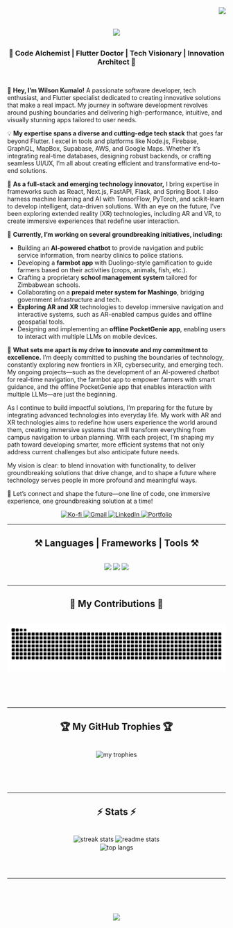 <img align="right" src="https://visitor-badge.laobi.icu/badge?page_id=KumaloWilson.KumaloWilson" />
<h1 align="center">
    <img src="https://readme-typing-svg.herokuapp.com/?font=Righteous&size=35&center=true&vCenter=true&width=500&height=70&duration=4000&lines=Hello+There!+👋;+I'm+Wilson+Kumalo!;" />
</h1>
<h3 align="center">🚀 Code Alchemist | Flutter Doctor | Tech Visionary | Innovation Architect 🚀</h3>
<br/>
<div align="start">
    
👋 **Hey, I’m Wilson Kumalo!** A passionate software developer, tech enthusiast, and Flutter specialist dedicated to creating innovative solutions that make a real impact. My journey in software development revolves around pushing boundaries and delivering high-performance, intuitive, and visually stunning apps tailored to user needs.  

💡 **My expertise spans a diverse and cutting-edge tech stack** that goes far beyond Flutter. I excel in tools and platforms like Node.js, Firebase, GraphQL, MapBox, Supabase, AWS, and Google Maps. Whether it’s integrating real-time databases, designing robust backends, or crafting seamless UI/UX, I’m all about creating efficient and transformative end-to-end solutions.  

🚀 **As a full-stack and emerging technology innovator,** I bring expertise in frameworks such as React, Next.js, FastAPI, Flask, and Spring Boot. I also harness machine learning and AI with TensorFlow, PyTorch, and scikit-learn to develop intelligent, data-driven solutions. With an eye on the future, I’ve been exploring extended reality (XR) technologies, including AR and VR, to create immersive experiences that redefine user interaction.  

🎯 **Currently, I’m working on several groundbreaking initiatives, including:**  
- Building an **AI-powered chatbot** to provide navigation and public service information, from nearby clinics to police stations.  
- Developing a **farmbot app** with Duolingo-style gamification to guide farmers based on their activities (crops, animals, fish, etc.).  
- Crafting a proprietary **school management system** tailored for Zimbabwean schools.  
- Collaborating on a **prepaid meter system for Mashingo**, bridging government infrastructure and tech.  
- **Exploring AR and XR** technologies to develop immersive navigation and interactive systems, such as AR-enabled campus guides and offline geospatial tools.  
- Designing and implementing an **offline PocketGenie app**, enabling users to interact with multiple LLMs on mobile devices.  

🌟 **What sets me apart is my drive to innovate and my commitment to excellence.** I’m deeply committed to pushing the boundaries of technology, constantly exploring new frontiers in XR, cybersecurity, and emerging tech. My ongoing projects—such as the development of an AI-powered chatbot for real-time navigation, the farmbot app to empower farmers with smart guidance, and the offline PocketGenie app that enables interaction with multiple LLMs—are just the beginning.

As I continue to build impactful solutions, I’m preparing for the future by integrating advanced technologies into everyday life. My work with AR and XR technologies aims to redefine how users experience the world around them, creating immersive systems that will transform everything from campus navigation to urban planning. With each project, I’m shaping my path toward developing smarter, more efficient systems that not only address current challenges but also anticipate future needs.

My vision is clear: to blend innovation with functionality, to deliver groundbreaking solutions that drive change, and to shape a future where technology serves people in more profound and meaningful ways.

🎉 Let’s connect and shape the future—one line of code, one immersive experience, one groundbreaking solution at a time!  
 
<div align="center"> 
  <a href="https://ko-fi.com/X8X01AFOO8" target="_blank">
    <img src="https://img.shields.io/badge/Support%20me%20on%20Ko--fi-ff5f5f?style=for-the-badge&logo=kofi&logoColor=white" alt="Ko-fi" />
  </a>

  <a href="mailto:kumalowilson900@gmail.com">
    <img src="https://img.shields.io/badge/Gmail-333333?style=for-the-badge&logo=gmail&logoColor=red" alt="Gmail" />
  </a>
  
  <a href="https://www.linkedin.com/in/wilson-kumalo-733550243/" target="_blank">
    <img src="https://img.shields.io/badge/LinkedIn-0077B5?style=for-the-badge&logo=linkedin&logoColor=white" alt="LinkedIn" />
  </a>
  
  <a href="https://wilson-portfolio-kjts.onrender.com/" target="_blank">
    <img src="https://img.shields.io/badge/Portfolio-FF5722?style=for-the-badge&logo=todoist&logoColor=white" alt="Portfolio" />
  </a>
</div>


 <hr/>
<h2 align="center">⚒️ Languages | Frameworks | Tools ⚒️</h2>
<br/>
<div align="center">
    <img src="https://skillicons.dev/icons?i=flutter,dart,react,html,css,vscode,github,figma,tailwind,git" />
    <img src="https://skillicons.dev/icons?i=firebase,mongodb,nodejs,python,typescript,express,flask,mysql,java,aws,docker,supabase" />
    <img src="https://skillicons.dev/icons?i=arcore" /><br>
</div>

<br/>
<hr/>
<div align="center">
  <h2>🐍 My Contributions 🐍</h2>
  <br>
  <img alt="snake eating my contributions" src="https://raw.githubusercontent.com/KumaloWilson/KumaloWilson/output/github-contribution-grid-snake.svg" />

<br/><br/><br/>
</div>
<hr/>

<div align="center">
  <h2>🏆 My GitHub Trophies 🏆 </h2>
  <br>
  <img alt="my trophies" src="https://github-profile-trophy.vercel.app/?username=KumaloWilson&theme=radical&no-frame=false&no-bg=true&margin-w=4" />

<br/><br/><br/>
</div>
<hr/>

<h2 align="center">⚡ Stats ⚡</h2>
<br>
<div align=center>
  <img width=390 src="https://github-readme-streak-stats-salesp07.vercel.app/?user=KumaloWilson&count_private=true&theme=react&border_radius=10" alt="streak stats"/>
  <img width=390 src="https://github-readme-stats-salesp07.vercel.app/api?username=KumaloWilson&count_private=true&show_icons=true&theme=react&border_radius=10" alt="readme stats" />
  <br/>
  <img width=325 align="center" src="https://github-readme-stats-salesp07.vercel.app/api/top-langs/?username=KumaloWilson&hide=HTML&langs_count=8&layout=compact&theme=react&border_radius=10&size_weight=0.5&count_weight=0.5&exclude_repo=github-readme-stats" alt="top langs" />
</div>

<br/><br/>
<hr/>
<br/>
<h1 align="center">
    <img src="https://readme-typing-svg.herokuapp.com/?font=Righteous&size=35&center=true&vCenter=true&width=600&height=70&duration=6000&lines=✨+Thank+You+for+Stopping+By!+✨;🙌+I'm+grateful+you+visited+my+GitHub+page!;🚀+Let's+build+something+amazing+together!;" />
</h1>
<br/>
